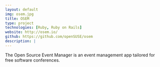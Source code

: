 ```yaml
---
layout: default
img: osem.jpg
title: OSEM
type: project
technologies: [Ruby, Ruby on Rails]
website: http://osem.io/
github: https://github.com/openSUSE/osem
description: |
---
```

The Open Source Event Manager is an event management app tailored for free software conferences.

